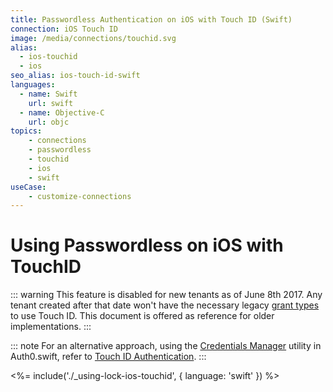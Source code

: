 ```yaml
---
title: Passwordless Authentication on iOS with Touch ID (Swift)
connection: iOS Touch ID
image: /media/connections/touchid.svg
alias:
  - ios-touchid
  - ios
seo_alias: ios-touch-id-swift
languages:
  - name: Swift
    url: swift
  - name: Objective-C
    url: objc
topics:
    - connections
    - passwordless
    - touchid
    - ios
    - swift
useCase:
    - customize-connections
---
```

# Using Passwordless on iOS with TouchID

<!-- markdownlint-disable -->

::: warning
This feature is disabled for new tenants as of June 8th 2017. Any tenant created after that date won't have the necessary legacy [grant types](/applications/application-grant-types) to use Touch ID. This document is offered as reference for older implementations.
:::

::: note
For an alternative approach, using the [Credentials Manager](https://github.com/auth0/Auth0.swift/blob/master/Auth0/CredentialsManager.swift) utility in Auth0.swift, refer to [Touch ID Authentication](/libraries/lock-ios/v2/touchid-authentication).
:::

<%= include('./_using-lock-ios-touchid', { language: 'swift' }) %>
